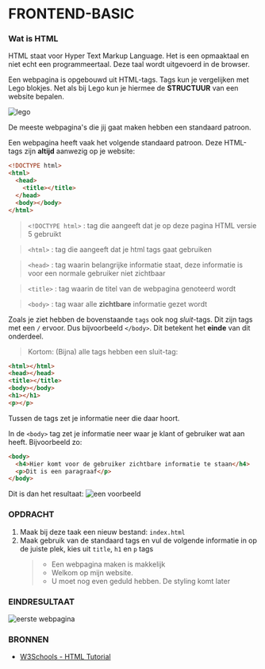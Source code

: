 # FRONTEND-BASIC

### Wat is HTML

HTML staat voor Hyper Text Markup Language. Het is een opmaaktaal en niet echt een programmeertaal. Deze taal wordt uitgevoerd in de browser.

Een webpagina is opgebouwd uit HTML-tags. Tags kun je vergelijken met Lego blokjes. Net als bij Lego kun je hiermee de **STRUCTUUR** van een website bepalen.

![lego](/FRONTEND-BASIC/03%20-%20Basis%20HTML/taak01/images/lego.jpg)

De meeste webpagina's die jij gaat maken hebben een standaard patroon.

Een webpagina heeft vaak het volgende standaard patroon. Deze HTML-tags zijn **altijd** aanwezig op je website:

```html
<!DOCTYPE html>
<html>
  <head>
    <title></title>
  </head>
  <body></body>
</html>
```

> `<!DOCTYPE html>` : tag die aangeeft dat je op deze pagina HTML versie 5 gebruikt

> `<html>` : tag die aangeeft dat je html tags gaat gebruiken

> `<head>` : tag waarin belangrijke informatie staat, deze informatie is voor een normale gebruiker niet zichtbaar

> `<title>` : tag waarin de titel van de webpagina genoteerd wordt

> `<body>` : tag waar alle **zichtbare** informatie gezet wordt

Zoals je ziet hebben de bovenstaande `tags` ook nog _sluit_-tags. Dit zijn tags met een `/` ervoor. Dus bijvoorbeeld `</body>`. Dit betekent het **einde** van dit onderdeel.

> Kortom: (Bijna) alle tags hebben een sluit-tag:

```html
<html></html>
<head></head>
<title></title>
<body></body>
<h1></h1>
<p></p>
```

Tussen de tags zet je informatie neer die daar hoort.

In de `<body>` tag zet je informatie neer waar je klant of gebruiker wat aan heeft. Bijvoorbeeld zo:

```html
<body>
  <h4>Hier komt voor de gebruiker zichtbare informatie te staan</h4>
  <p>Dit is een paragraaf</p>
</body>
```

Dit is dan het resultaat:
![een voorbeeld](/FRONTEND-BASIC/03%20-%20Basis%20HTML/taak01/images/index.png)

### OPDRACHT

1. Maak bij deze taak een nieuw bestand: `index.html`
2. Maak gebruik van de standaard tags en vul de volgende informatie in op de juiste plek, kies uit `title`, `h1` en `p` tags
   > - Een webpagina maken is makkelijk
   > - Welkom op mijn website.
   > - U moet nog even geduld hebben. De styling komt later

### EINDRESULTAAT

![eerste webpagina](/FRONTEND-BASIC/03%20-%20Basis%20HTML/taak01/images/resultaat.png)

### BRONNEN

- [W3Schools - HTML Tutorial](https://www.w3schools.com/html/)
